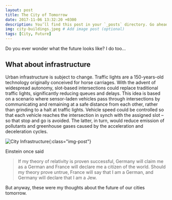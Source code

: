 ```yaml
---
layout: post
title: The City of Tomorrow
date: 2017-11-06 13:32:20 +0300
description: You’ll find this post in your `_posts` directory. Go ahead and edit it and re-build the site to see your changes. # Add post description (optional)
img: city-buildings.jpeg # Add image post (optional)
tags: [City, Future]
---
```

Do you ever wonder what the future looks like? I do too...

## What about infrastructure
Urban infrastructure is subject to change. Traffic lights are a 150-years-old technology originally conceived for horse carriages. With the advent of widespread autonomy, slot-based intersections could replace traditional traffic lights, significantly reducing queues and delays. This idea is based on a scenario where sensor-laden vehicles pass through intersections by communicating and remaining at a safe distance from each other, rather than grinding to a halt at traffic lights. Vehicle speed could be controlled so that each vehicle reaches the intersection in synch with the assigned slot – so that stop and go is avoided. The latter, in turn, would reduce emission of pollutants and greenhouse gases caused by the acceleration and deceleration cycles.

![City Infrastructure]({{site.baseurl}}/assets/img/infrastructure.jpeg){:class="img-post"}

Einstein once said
>If my theory of relativity is proven successful, Germany will claim me as a German and France will declare me a citizen of the world. Should my theory prove untrue, France will say that I am a German, and Germany will declare that I am a Jew.

But anyway, these were my thoughts about the future of our cities tomorrow.